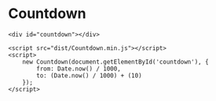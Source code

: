 # Countdown

    <div id="countdown"></div>
    
    <script src="dist/Countdown.min.js"></script>
    <script>
        new Countdown(document.getElementById('countdown'), {
            from: Date.now() / 1000,
            to: (Date.now() / 1000) + (10)
        });
    </script>
